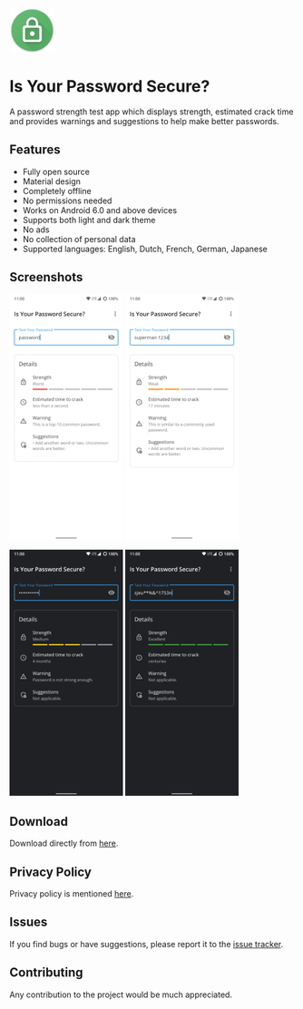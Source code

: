 <img src="/app/src/main/res/drawable/app_icon.png" width="80"/> 

# Is Your Password Secure?

A password strength test app which displays strength, estimated crack time and provides warnings and suggestions to help make better passwords.



## Features
- Fully open source
- Material design
- Completely offline
- No permissions needed
- Works on Android 6.0 and above devices
- Supports both light and dark theme
- No ads
- No collection of personal data
- Supported languages: English, Dutch, French, German, Japanese



## Screenshots

<img src="/fastlane/metadata/android/en-US/images/phoneScreenshots/worst.png" width="200"/>  <img src="/fastlane/metadata/android/en-US/images/phoneScreenshots/weak.png" width="200"/>

<img src="/fastlane/metadata/android/en-US/images/phoneScreenshots/medium.png" width="200"/>  <img src="/fastlane/metadata/android/en-US/images/phoneScreenshots/excellent.png" width="200"/>



## Download
Download directly from [here](https://github.com/the-weird-aquarian/IYPS/releases/download/v1.0.0/IYPS_v1.0.0.apk).



## Privacy Policy
Privacy policy is mentioned [here](https://github.com/the-weird-aquarian/IYPS/blob/main/PRIVACY.md).



## Issues
If you find bugs or have suggestions, please report it to the [issue tracker](https://github.com/the-weird-aquarian/IYPS/issues).



## Contributing
Any contribution to the project would be much appreciated.

